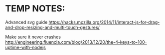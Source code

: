 # TEMP NOTES:

Advanced svg guide
https://hacks.mozilla.org/2014/11/interact-js-for-drag-and-drop-resizing-and-multi-touch-gestures/

Make sure it never crashes
http://engineering.fluencia.com/blog/2013/12/20/the-4-keys-to-100-uptime-with-nodejs

